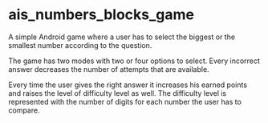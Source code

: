 # ais_numbers_blocks_game
A simple Android game where a user has to select the biggest or the smallest number according to the question.

The game has two modes with two or four options to select. Every incorrect answer decreases the number of attempts that are available.

Every time the user gives the right answer it increases his earned points and raises the level of difficulty level as well. The difficulty level is represented with the number of digits for each number the user has to compare.

